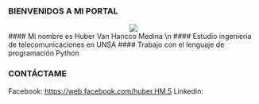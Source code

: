 ### BIENVENIDOS A MI PORTAL
<center><img src="https://wallpaperaccess.com/full/3959399.jpg"></center>
#### Mi nombre es Huber Van Hancco Medina \n
#### Estudio ingeniería de telecomunicaciones en UNSA
#### Trabajo con el lenguaje de programación Python

### CONTÁCTAME
Facebook: https://web.facebook.com/huber.HM.5 
Linkedin: 
<!--
**Huber-Van/Huber-Van** is a ✨ _special_ ✨ repository because its `README.md` (this file) appears on your GitHub profile.

Here are some ideas to get you started:

### Información
Mi nombre es Huber Van Hancco Medina, actualmente estudio ingenieria en telecomunicaciones en la universidad nacional de san Agustin de Arequipa.
Soy analista de datos, actualemte 

